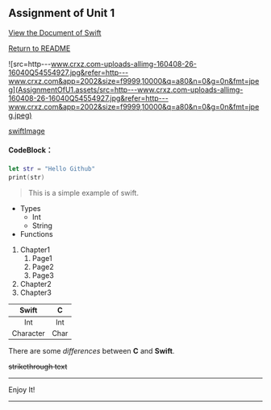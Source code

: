 ## Assignment of Unit 1

[View the Document of Swift](https://swiftdoc.org)

[Return to README](master/README.md)

![src=http---www.crxz.com-uploads-allimg-160408-26-16040Q54554927.jpg&refer=http---www.crxz.com&app=2002&size=f9999,10000&q=a80&n=0&g=0n&fmt=jpeg](AssignmentOfU1.assets/src=http---www.crxz.com-uploads-allimg-160408-26-16040Q54554927.jpg&refer=http---www.crxz.com&app=2002&size=f9999,10000&q=a80&n=0&g=0n&fmt=jpeg.jpeg)

[swiftImage](http://img.swift51.com/upimg/201704/1491040755830_83.jpg)

#### CodeBlock：

```swift
let str = "Hello Github"
print(str)
```

> This is a simple example of swift.

- Types
  - Int
  - String
- Functions



1. Chapter1
   1. Page1
   2. Page2
   3. Page3
2. Chapter2
3. Chapter3

|   Swift   |  C   |
| :-------: | :--: |
|    Int    | Int  |
| Character | Char |

There are some *differences* between **C** and **Swift**.

~~strikethrough text~~

----

Enjoy It!

----

